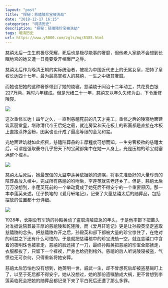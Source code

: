 ```yaml
---
layout: "post"
title: "探秘：慈禧陵珍宝被洗劫"
date: "2018-12-17 16:15"
categories: "明清历史"
description: "探秘：慈禧陵珍宝被洗劫"
tags: 明清历史
url: https://www.y5000.com/zgls/mq/8385.html
---
```






慈禧太后一生生前极尽荣耀，死后也是极尽能事的奢靡，但他老人家绝不会想到长眠地宫的她又遭一日竟要受开棺曝尸之辱。

慈禧太后作为晚清王朝的实际统治者，被视为中国近代史上的无冕女皇，把持了皇权长达四十七年。最为最高掌权人的慈禧，一生之中极其奢靡。

而她也把她的这种奢侈带到了她的陵寝，慈禧陵于同治十二年动工，共花费白银227万两，耗时六年建成。但是光绪二十一年，慈禧又以年久失修为由，下令重修陵寝。

![](https://img.y5000.com/uploads/allimg/161227/1034505196-0.jpg)

这次重修长达十四年之久，一直到慈禧死前的几天才完工。重修之后的陵寝地面建筑富丽堂皇，堪称清代帝王后妃之最，就连房梁和天花板上的彩画都是直接在木板上直接涂饰金粉，图案也设计成了最高等级的金龙和玺。

光地面建筑就如此招摇，慈禧陪葬品的丰厚程度可想而知。一生穷奢极欲的慈禧太后，可谓是强取豪夺几乎把天下的宝藏都集中在她一人身上，光是压棺的珍宝就塞满整个棺木。

![](https://img.y5000.com/uploads/allimg/161227/10345032F-1.jpg)

慈禧太后死后，她最宠信的太监李莲英依据她的遗嘱，将事先准备好的大量珍贵的陪葬品放入棺中。完成所有慈禧的吩咐后，李莲英就告老还乡了。但是，慈禧太后万万没想到，李莲英死前的一个举动竟成了她死后不得安宁的一个重要原因。那一本李莲英亲述，侄子执笔的《爱月轩笔记》，记录了大量慈禧太后的随葬品，包括摆放的位置都十分详细。

![](https://img.y5000.com/uploads/allimg/161227/103450N46-2.jpg)

1928年，长期没有军饷的孙殿英动了盗取清陵应急的年头，于是他率部下把苗头对准据说陪葬最丰厚的慈禧陵和乾隆陵，而《爱月轩笔记》更是让孙殿英坚定盗取慈禧陵的念头。把慈禧陵炸开之后，孙殿英和部下都被大量的珍宝惊住了，在绝对的利益之下还有什么可怕的。于是就把慈禧棺中的珍宝洗劫一空，就连慈禧口中含着的夜明珠也被拿走，慈禧的脸还挨了一刀，最终孙殿英把慈禧的珍宝全部掳走，衣服都拔了，只留下一个裤衩，尸身也给扔到棺外。慈禧的后人听说陵寝被盗，气愤也无可奈何，只得重新将她安葬。

慈禧太后恐怕也没有想到，她英明一世，威武一生，却不曾想死后却被盗墓贼盯上了，以至于死后都不得安宁。她从没想过，她的那份遗嘱酿成大祸，更不曾想到李莲英临死会把她的随葬品都记录下来了平白死后还遭了那么多罪。
